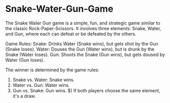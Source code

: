 # Snake-Water-Gun-Game
The Snake Water Gun game is a simple, fun, and strategic game similar to the classic Rock-Paper-Scissors. It involves three elements: Snake, Water, and Gun, where each can defeat or be defeated by the others.

Game Rules:
Snake: Drinks Water (Snake wins), but gets shot by the Gun (Snake loses).
Water: Douses the Gun (Water wins), but is drunk by the Snake (Water loses).
Gun: Shoots the Snake (Gun wins), but gets doused by Water (Gun loses).

The winner is determined by the game rules:
1) Snake vs. Water: Snake wins.
2) Water vs. Gun: Water wins.
3) Gun vs. Snake: Gun wins.
$) If both players choose the same element, it's a draw.
